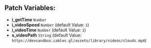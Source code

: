 ## Patch Variables:

* __i_getTime__ ```Number```
* __i_videoSpeed__ ```Number``` (default Value: `1`)
* __i_videoTime__ ```Number``` (default Value: `1`)
* __s_videoPath__ ```String``` (default Value: `https://devsandbox.cables.gl/assets/library/videos/clouds.mp4`)

